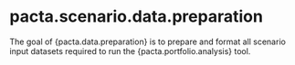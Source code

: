 # pacta.scenario.data.preparation
The goal of {pacta.data.preparation} is to prepare and format all scenario input datasets required to run the {pacta.portfolio.analysis} tool.
